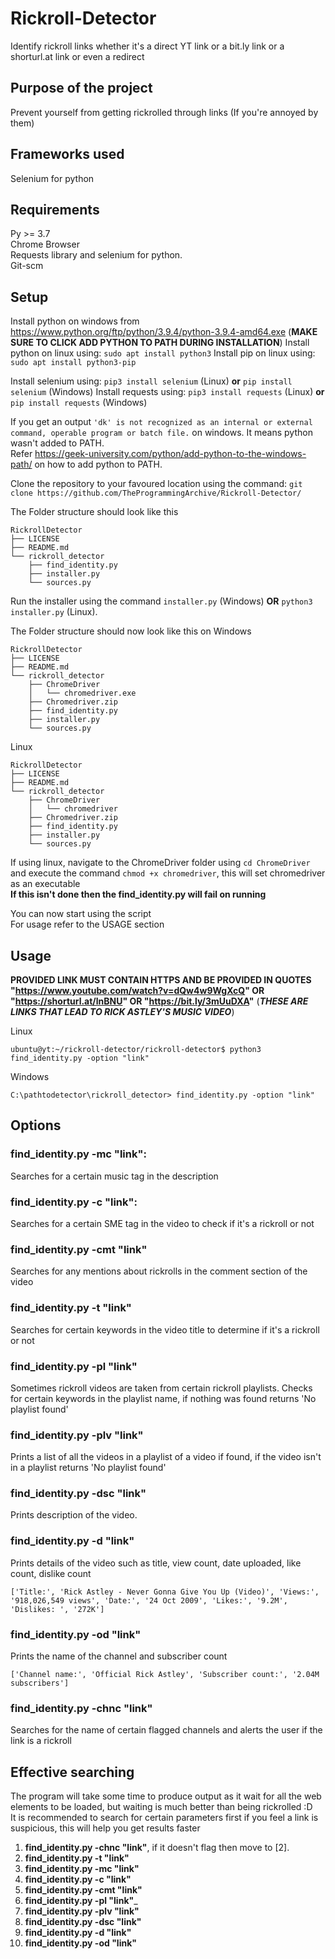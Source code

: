 # Rickroll-Detector
Identify rickroll links whether it's a direct YT link or a bit.ly link or a shorturl.at link or even a redirect

## Purpose of the project
Prevent yourself from getting rickrolled through links (If you're annoyed by them) <br/>

## Frameworks used
Selenium for python

## Requirements
Py >= 3.7 <br>
Chrome Browser <br>
Requests library and selenium for python. <br />
Git-scm

## Setup
Install python on windows from https://www.python.org/ftp/python/3.9.4/python-3.9.4-amd64.exe (__MAKE SURE TO CLICK ADD PYTHON TO PATH DURING INSTALLATION__)
Install python on linux using: ```sudo apt install python3```
Install pip on linux using: ```sudo apt install python3-pip```

Install selenium using: ```pip3 install selenium``` (Linux) __or__ ```pip install selenium``` (Windows)
Install requests using: ```pip3 install requests``` (Linux) __or__ ```pip install requests``` (Windows)

If you get an output ```'dk' is not recognized as an internal or external command, operable program or batch file.``` on windows. It means python wasn't added to PATH. <br />
Refer https://geek-university.com/python/add-python-to-the-windows-path/ on how to add python to PATH.

Clone the repository to your favoured location using the command: ``` git clone https://github.com/TheProgrammingArchive/Rickroll-Detector/ ```

The Folder structure should look like this <br>
```
RickrollDetector
├── LICENSE
├── README.md
└── rickroll_detector
    ├── find_identity.py
    ├── installer.py
    └── sources.py
```

Run the installer using the command ```installer.py``` (Windows) __OR__ ```python3 installer.py``` (Linux).

The Folder structure should now look like this on Windows<br>
```
RickrollDetector
├── LICENSE
├── README.md
└── rickroll_detector
    ├── ChromeDriver
    │   └── chromedriver.exe
    ├── Chromedriver.zip
    ├── find_identity.py
    ├── installer.py
    └── sources.py
```

Linux 
```
RickrollDetector
├── LICENSE
├── README.md
└── rickroll_detector
    ├── ChromeDriver
    │   └── chromedriver
    ├── Chromedriver.zip
    ├── find_identity.py
    ├── installer.py
    └── sources.py
```
If using linux, navigate to the ChromeDriver folder using ```cd ChromeDriver``` and execute the command ```chmod +x chromedriver```, this will set chromedriver as an executable <br>
__If this isn't done then the find_identity.py will fail on running__

You can now start using the script  <br>
For usage refer to the USAGE section

## Usage
__PROVIDED LINK MUST CONTAIN HTTPS AND BE PROVIDED IN QUOTES<br>
"https://www.youtube.com/watch?v=dQw4w9WgXcQ" OR "https://shorturl.at/lnBNU" OR  "https://bit.ly/3mUuDXA"__ (***THESE ARE LINKS THAT LEAD TO RICK ASTLEY'S MUSIC VIDEO***)

Linux <br>
```
ubuntu@yt:~/rickroll-detector/rickroll-detector$ python3 find_identity.py -option "link"
```

Windows <br>
```
C:\pathtodetector\rickroll_detector> find_identity.py -option "link"
```

## Options
### find_identity.py -mc "link":
Searches for a certain music tag in the description

### find_identity.py -c "link": 
Searches for a certain SME tag in the video to check if it's a rickroll or not

### find_identity.py -cmt "link"
Searches for any mentions about rickrolls in the comment section of the video

### find_identity.py -t "link"
Searches for certain keywords in the video title to determine if it's a rickroll or not

### find_identity.py -pl "link"
Sometimes rickroll videos are taken from certain rickroll playlists. Checks for certain keywords in the playlist name, if nothing was found returns 'No playlist found'

### find_identity.py -plv "link"
Prints a list of all the videos in a playlist of a video if found, if the video isn't in a playlist returns 'No playlist found'

### find_identity.py -dsc "link"
Prints description of the video.

### find_identity.py -d "link"
Prints details of the video such as title, view count, date uploaded, like count, dislike count 
```
['Title:', 'Rick Astley - Never Gonna Give You Up (Video)', 'Views:', '918,026,549 views', 'Date:', '24 Oct 2009', 'Likes:', '9.2M', 'Dislikes: ', '272K']
```

### find_identity.py -od "link"
Prints the name of the channel and subscriber count 

```
['Channel name:', 'Official Rick Astley', 'Subscriber count:', '2.04M subscribers']
```

### find_identity.py -chnc "link"
Searches for the name of certain flagged channels and alerts the user if the link is a rickroll

## Effective searching
The program will take some time to produce output as it wait for all the web elements to be loaded, but waiting is much better than being rickrolled :D <br>
It is recommended to search for certain parameters first if you feel a link is suspicious, this will help you get results faster <br>

1. __find_identity.py -chnc "link"__, if it doesn't flag then move to [2].
2. __find_identity.py -t "link"__
3. __find_identity.py -mc "link"__
4. __find_identity.py -c "link"__
5. __find_identity.py -cmt "link"__
5. __find_identity.py -pl "link"___
6. __find_identity.py -plv "link"__
7. __find_identity.py -dsc "link"__
8. __find_identity.py -d "link"__
9. __find_identity.py -od "link"__
